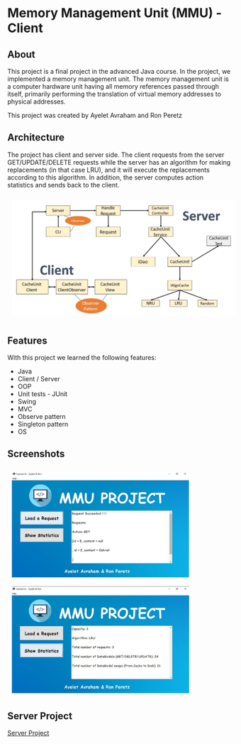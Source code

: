 # Memory Management Unit (MMU) - Client

## About

This project is a final project in the advanced Java course.
In the project, we implemented a memory management unit.
The memory management unit is a computer hardware unit having all memory references passed through itself, primarily performing the translation
of virtual memory addresses to physical addresses.

  
This project was created by Ayelet Avraham and Ron Peretz

## Architecture
The project has client and server side.
The client requests from the server GET/UPDATE/DELETE requests while the server has an algorithm
for making replacements (in that case LRU), and it will execute the replacements according to this algorithm.
In addition, the server computes action statistics and sends back to the client.

[<img src="/readme/architechture.JPG"
width="600"
    hspace="10" vspace="10">](/readme/architechture.JPG)


## Features

With this project we learned the following features:
- Java
- Client / Server
- OOP
- Unit tests - JUnit
- Swing
- MVC
- Observe pattern
- Singleton pattern
- OS

## Screenshots
[<img src="/readme/screenshot-1.JPG" align="left"
width="400"
    hspace="10" vspace="10">](/readme/screenshot-1.JPG)
[<img src="/readme/screenshot-2.JPG" align="center"
width="400"
    hspace="10" vspace="10">](/readme/screenshot-2.JPG)

## Server Project
[Server Project](https://github.com/PeretzRon/MMU-Memory-Management-Unit---Server)
